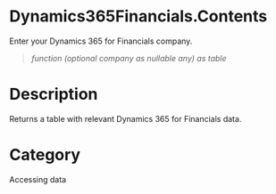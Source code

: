 ﻿# Dynamics365Financials.Contents
Enter your Dynamics 365 for Financials company.
> _function (optional company as nullable any) as table_
# Description 
Returns a table with relevant Dynamics 365 for Financials data. 
# Category 
Accessing data
